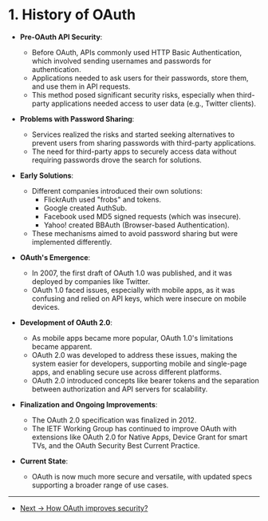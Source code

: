 # 1. History of OAuth

- **Pre-OAuth API Security**:

  - Before OAuth, APIs commonly used HTTP Basic Authentication, which involved sending usernames and passwords for authentication.
  - Applications needed to ask users for their passwords, store them, and use them in API requests.
  - This method posed significant security risks, especially when third-party applications needed access to user data (e.g., Twitter clients).

- **Problems with Password Sharing**:

  - Services realized the risks and started seeking alternatives to prevent users from sharing passwords with third-party applications.
  - The need for third-party apps to securely access data without requiring passwords drove the search for solutions.

- **Early Solutions**:

  - Different companies introduced their own solutions:
    - FlickrAuth used "frobs" and tokens.
    - Google created AuthSub.
    - Facebook used MD5 signed requests (which was insecure).
    - Yahoo! created BBAuth (Browser-based Authentication).
  - These mechanisms aimed to avoid password sharing but were implemented differently.

- **OAuth's Emergence**:

  - In 2007, the first draft of OAuth 1.0 was published, and it was deployed by companies like Twitter.
  - OAuth 1.0 faced issues, especially with mobile apps, as it was confusing and relied on API keys, which were insecure on mobile devices.

- **Development of OAuth 2.0**:

  - As mobile apps became more popular, OAuth 1.0's limitations became apparent.
  - OAuth 2.0 was developed to address these issues, making the system easier for developers, supporting mobile and single-page apps, and enabling secure use across different platforms.
  - OAuth 2.0 introduced concepts like bearer tokens and the separation between authorization and API servers for scalability.

- **Finalization and Ongoing Improvements**:

  - The OAuth 2.0 specification was finalized in 2012.
  - The IETF Working Group has continued to improve OAuth with extensions like OAuth 2.0 for Native Apps, Device Grant for smart TVs, and the OAuth Security Best Current Practice.

- **Current State**:
  - OAuth is now much more secure and versatile, with updated specs supporting a broader range of use cases.

<hr/>

- [Next -> How OAuth improves security?](2.%20How%20OAuth%20improves%20security.md)

